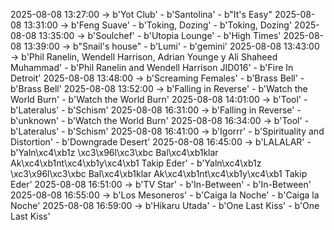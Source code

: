 2025-08-08 13:27:00 -> b'Yot Club' - b'Santolina' - b"It's Easy"
2025-08-08 13:31:00 -> b'Feng Suave' - b'Toking, Dozing' - b'Toking, Dozing'
2025-08-08 13:35:00 -> b'Soulchef' - b'Utopia Lounge' - b'High Times'
2025-08-08 13:39:00 -> b"Snail's house" - b'Lumi' - b'gemini'
2025-08-08 13:43:00 -> b'Phil Ranelin, Wendell Harrison, Adrian Younge y Ali Shaheed Muhammad' - b'Phil Ranelin and Wendell Harrison JID016' - b'Fire In Detroit'
2025-08-08 13:48:00 -> b'Screaming Females' - b'Brass Bell' - b'Brass Bell'
2025-08-08 13:52:00 -> b'Falling in Reverse' - b'Watch the World Burn' - b'Watch the World Burn'
2025-08-08 14:01:00 -> b'Tool' - b'Lateralus' - b'Schism'
2025-08-08 16:31:00 -> b'Falling in Reverse' - b'unknown' - b'Watch the World Burn'
2025-08-08 16:34:00 -> b'Tool' - b'Lateralus' - b'Schism'
2025-08-08 16:41:00 -> b'Igorrr' - b'Spirituality and Distortion' - b'Downgrade Desert'
2025-08-08 16:45:00 -> b'LALALAR' - b'Yaln\xc4\xb1z \xc3\x96l\xc3\xbc Bal\xc4\xb1klar Ak\xc4\xb1nt\xc4\xb1y\xc4\xb1 Takip Eder' - b'Yaln\xc4\xb1z \xc3\x96l\xc3\xbc Bal\xc4\xb1klar Ak\xc4\xb1nt\xc4\xb1y\xc4\xb1 Takip Eder'
2025-08-08 16:51:00 -> b'TV Star' - b'In-Between' - b'In-Between'
2025-08-08 16:55:00 -> b'Los Mesoneros' - b'Caiga la Noche' - b'Caiga la Noche'
2025-08-08 16:59:00 -> b'Hikaru Utada' - b'One Last Kiss' - b'One Last Kiss'
